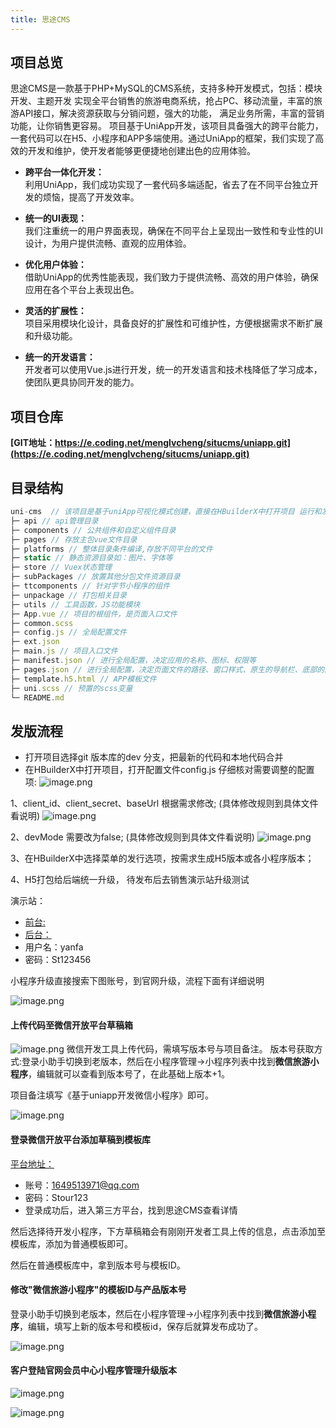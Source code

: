 ```yaml
---
title: 思途CMS
---
```


## 项目总览
思途CMS是一款基于PHP+MySQL的CMS系统，支持多种开发模式，包括：模块开发、主题开发
实现全平台销售的旅游电商系统，抢占PC、移动流量，丰富的旅游API接口，解决资源获取与分销问题，强大的功能，
满足业务所需，丰富的营销功能，让你销售更容易。
项目基于UniApp开发，该项目具备强大的跨平台能力，一套代码可以在H5、小程序和APP多端使用。通过UniApp的框架，我们实现了高效的开发和维护，使开发者能够更便捷地创建出色的应用体验。

  - **跨平台一体化开发：**  
    利用UniApp，我们成功实现了一套代码多端适配，省去了在不同平台独立开发的烦恼，提高了开发效率。

  - **统一的UI表现：**  
    我们注重统一的用户界面表现，确保在不同平台上呈现出一致性和专业性的UI设计，为用户提供流畅、直观的应用体验。
  
  - **优化用户体验：**  
    借助UniApp的优秀性能表现，我们致力于提供流畅、高效的用户体验，确保应用在各个平台上表现出色。
  
  - **灵活的扩展性：**  
    项目采用模块化设计，具备良好的扩展性和可维护性，方便根据需求不断扩展和升级功能。
  
  - **统一的开发语言：**  
    开发者可以使用Vue.js进行开发，统一的开发语言和技术栈降低了学习成本，使团队更具协同开发的能力。


## 项目仓库

**[GIT地址：https://e.coding.net/menglvcheng/situcms/uniapp.git](https://e.coding.net/menglvcheng/situcms/uniapp.git)**


## 目录结构
``` js
uni-cms  // 该项目是基于uniApp可视化模式创建，直接在HBuilderX中打开项目 运行和发布
├─ api // api管理目录
├─ components // 公共组件和自定义组件目录
├─ pages // 存放主包vue文件目录
├─ platforms // 整体目录条件编译,存放不同平台的文件
├─ static // 静态资源目录如：图片、字体等
├─ store // Vuex状态管理
├─ subPackages // 放置其他分包文件资源目录
├─ ttcomponents // 针对字节小程序的组件
├─ unpackage // 打包相关目录
├─ utils // 工具函数，JS功能模块
├─ App.vue // 项目的根组件，是页面入口文件
├─ common.scss
├─ config.js // 全局配置文件
├─ ext.json
├─ main.js // 项目入口文件
├─ manifest.json // 进行全局配置，决定应用的名称、图标、权限等
├─ pages.json // 进行全局配置，决定页面文件的路径、窗口样式、原生的导航栏、底部的原生tabbar 等
├─ template.h5.html // APP模板文件
├─ uni.scss // 预置的scss变量
└─ README.md
```


## 发版流程

  - 打开项目选择git 版本库的dev 分支，把最新的代码和本地代码合并
  - 在HBuilderX中打开项目，打开配置文件config.js 仔细核对需要调整的配置项:
![image.png](/images/1.png)

1、client_id、client_secret、baseUrl 根据需求修改; (具体修改规则到具体文件看说明)
![image.png](/images/9.png)

 2、devMode 需要改为false; (具体修改规则到具体文件看说明)
![image.png](/images/8.png)

3、在HBuilderX中选择菜单的发行选项，按需求生成H5版本或各小程序版本；

4、H5打包给后端统一升级， 待发布后去销售演示站升级测试

演示站：
  - [前台:](https://quanyu.souxw.com/h5)
  - [后台：](https://quanyu.souxw.com/newtravel)
  - 用户名：yanfa
  - 密码：St123456

小程序升级直接搜索下图账号，到官网升级，流程下面有详细说明

![image.png](/images/7.png)



#### 上传代码至微信开放平台草稿箱
![image.png](/images/2.png)
微信开发工具上传代码，需填写版本号与项目备注。
版本号获取方式:登录小助手切换到老版本，然后在小程序管理->小程序列表中找到**微信旅游小程序**，编辑就可以查看到版本号了，在此基础上版本+1。


项目备注填写《基于uniapp开发微信小程序》即可。


![image.png](/images/3.png)


#### 登录微信开放平台添加草稿到模板库

[平台地址：](https://open.weixin.qq.com/cgi-bin/index?t=home/index&lang=zh_CN)
  - 账号：1649513971@qq.com     
  - 密码：Stour123
  - 登录成功后，进入第三方平台，找到思途CMS查看详情

然后选择待开发小程序，下方草稿箱会有刚刚开发者工具上传的信息，点击添加至模板库，添加为普通模板即可。

然后在普通模板库中，拿到版本号与模板ID。

#### 修改"微信旅游小程序"的模板ID与产品版本号

登录小助手切换到老版本，然后在小程序管理->小程序列表中找到**微信旅游小程序**，编辑，填写上新的版本号和模板id，保存后就算发布成功了。


![image.png](/images/4.png)

#### 客户登陆官网会员中心小程序管理升级版本


![image.png](/images/5.png)


![image.png](/images/6.png)
